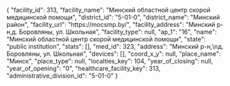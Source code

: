 {
    "facility_id": 313,
    "facility_name": "Минский областной центр скорой медицинской помощи",
    "district_id": "5-01-0",
    "district_name": "Минский район",
    "facility_url": "https:\/\/mocsmp.by\/",
    "facility_address": "Минский р-н,д. Боровляны, ул. Школьная",
    "facility_type": null,
    "ap_1": "16",
    "name": "Минский областной центр скорой медицинской помощи",
    "state": "public institution",
    "stats": [],
    "med_id": 323,
    "address": "Минский р-н,\nд. Боровляны, ул. Школьная",
    "devices": [],
    "coord_x_y": null,
    "place_name": "Минск",
    "place_type": null,
    "localties_key": 104,
    "year_of_closing": null,
    "year_of_opening": "0",
    "healthcare_facility_key": 313,
    "administrative_division_id": "5-01-0"
}